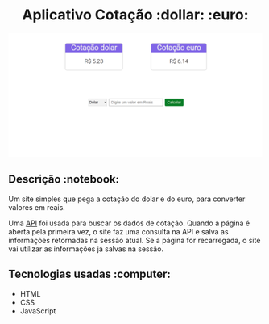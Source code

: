 <center><h1>Aplicativo Cotação :dollar: :euro:</h1></center>


![teste](./img/index.png)


<h2>Descrição :notebook:</h2>

<p>Um site simples que pega a cotação do dolar e do euro, para converter valores em reais.<p>
<p>Uma <a href="https://docs.awesomeapi.com.br/api-de-moedas#legendas">API</a> foi usada para buscar os dados de cotação. Quando a página é aberta pela primeira vez, o site faz uma consulta na API e salva as informações retornadas na sessão atual. Se a página for recarregada, o site vai utilizar as informações já salvas na sessão.</p>

<h2>Tecnologias usadas :computer:</h2>

* HTML
* CSS
* JavaScript